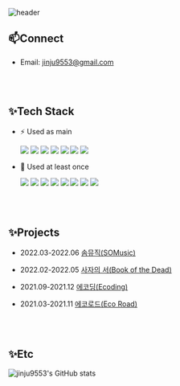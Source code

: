 ![header](https://capsule-render.vercel.app/api?type=waving&color=gradient&&customColorList=3&fontColor=FFFFFF&height=250&section=header&text=Pearlii%20&desc=jinju9553@gmail.com&fontSize=70&animation=fadeIn&fontAlign=80&fontAlignY=38&descAlign=80&descAlignY=52)

## 📫Connect
- Email: jinju9553@gmail.com
  
  <br></br>

## ✨Tech Stack
- ⚡ Used as main

  <img src="https://img.shields.io/badge/java-blue?style=for-the-badge&logo=java&logoColor=white">
  <img src="https://img.shields.io/badge/Spring-6DB33F?style=for-the-badge&logo=spring&logoColor=white">
  <img src="https://img.shields.io/badge/SpringBoot-6DB33F?style=for-the-badge&logo=springboot&logoColor=white">
  <img src="https://img.shields.io/badge/OracleDB-F80000?style=for-the-badge&logo=oracle&logoColor=white">
  <img src="https://img.shields.io/badge/Thymeleaf-005F0F?style=for-the-badge&logo=thymeleaf&logoColor=white">
  <img src="https://img.shields.io/badge/JUnit5-25A162?style=for-the-badge&logo=junit5&logoColor=white">
  <img src="https://img.shields.io/badge/Git-F05032?style=for-the-badge&logo=git&logoColor=white">
  

- 🌱 Used at least once 
  
  <img src="https://img.shields.io/badge/python-3776AB?style=for-the-badge&logo=python&logoColor=white">
  <img src="https://img.shields.io/badge/linux-FCC624?style=for-the-badge&logo=linux&logoColor=black">
  <img src="https://img.shields.io/badge/HTML5-E34F26?style=for-the-badge&logo=html5&logoColor=white">
  <img src="https://img.shields.io/badge/CSS3-1572B6?style=for-the-badge&logo=css3&logoColor=white">
  <img src="https://img.shields.io/badge/JavaScript-F7DF1E?style=for-the-badge&logo=javascript&logoColor=black">
  <img src="https://img.shields.io/badge/MySQL-4479A1?style=for-the-badge&logo=mysql&logoColor=white">
  <img src="https://img.shields.io/badge/AWSEC2-FF9900?style=for-the-badge&logo=amazonec2&logoColor=white">
  <img src="https://img.shields.io/badge/AWSRDS-527FFF?style=for-the-badge&logo=amazonrds&logoColor=white">
  
  <br></br>
  
## ✨Projects
- 2022.03-2022.06 [솜뮤직(SOMusic)](https://github.com/jinju9553/SOMusic-SpringBoot) 
- 2022.02-2022.05 [사자의 서(Book of the Dead)](https://github.com/URKnock/Egypt)
- 2021.09-2021.12 [에코딩(Ecoding)](https://github.com/URKnock/Ecoding)
- 2021.03-2021.11 [에코로드(Eco Road)](https://github.com/raspberry-cookie/air-pollution)

  <br></br>

## ✨Etc
![jinju9553's GitHub stats](https://github-readme-stats.vercel.app/api?username=jinju9553&show_icons=true&theme=flag-india)
